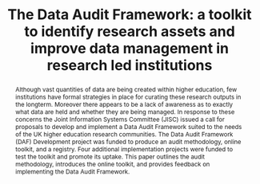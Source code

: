 ---
abstract: Although vast quantities of data are being created within higher education,
  few institutions have formal strategies in place for curating these research outputs
  in the longterm. Moreover there appears to be a lack of awareness as to exactly
  what data are held and whether they are being managed. In response to these concerns
  the Joint Information Systems Committee (JISC) issued a call for proposals to develop
  and implement a Data Audit Framework suited to the needs of the UK higher education
  research communities. The Data Audit Framework (DAF) Development project was funded
  to produce an audit methodology, online toolkit, and a registry. Four additional
  implementation projects were funded to test the toolkit and promote its uptake.
  This paper outlines the audit methodology, introduces the online toolkit, and provides
  feedback on implementing the Data Audit Framework.
creators:
- Jones, Sarah
- Ruusalepp, Raivo
- Ross, Seamus
date: null
document_url: https://services.phaidra.univie.ac.at/api/object/o:294158/download
grand_parent: iPRES
institutions: []
keywords:
- london
landing_page_url: https://phaidra.univie.ac.at/o:294158
language: eng
layout: publication
license: CC BY-SA 3.0 AT
notes_url: null
parent: iPRES 2008
publication_type: paper
size: 304330
slides_url: null
source_name: iPRES
title: 'The Data Audit Framework: a toolkit to identify research assets and improve
  data management in research led institutions'
year: 2008
---